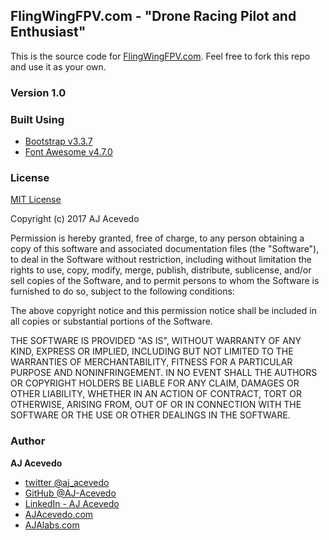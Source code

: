 ## FlingWingFPV.com - "Drone Racing Pilot and Enthusiast"

This is the source code for [FlingWingFPV.com](http://FlingWingFPV.com). Feel free to fork this repo and use it as your own.

### Version 1.0

### Built Using
- [Bootstrap v3.3.7](http://getbootstrap.com)
- [Font Awesome v4.7.0](http://fontawesome.io)

### License

[MIT License](https://opensource.org/licenses/MIT)

Copyright (c) 2017 AJ Acevedo

Permission is hereby granted, free of charge, to any person obtaining a copy of this software and associated documentation files (the "Software"), to deal in the Software without restriction, including without limitation the rights to use, copy, modify, merge, publish, distribute, sublicense, and/or sell copies of the Software, and to permit persons to whom the Software is furnished to do so, subject to the following conditions:

The above copyright notice and this permission notice shall be included in all copies or substantial portions of the Software.

THE SOFTWARE IS PROVIDED "AS IS", WITHOUT WARRANTY OF ANY KIND, EXPRESS OR IMPLIED, INCLUDING BUT NOT LIMITED TO THE WARRANTIES OF MERCHANTABILITY, FITNESS FOR A PARTICULAR PURPOSE AND NONINFRINGEMENT. IN NO EVENT SHALL THE AUTHORS OR COPYRIGHT HOLDERS BE LIABLE FOR ANY CLAIM, DAMAGES OR OTHER LIABILITY, WHETHER IN AN ACTION OF CONTRACT, TORT OR OTHERWISE, ARISING FROM, OUT OF OR IN CONNECTION WITH THE SOFTWARE OR THE USE OR OTHER DEALINGS IN THE SOFTWARE.


### Author

**AJ Acevedo**

- [twitter @aj_acevedo](https://twitter.com/aj_acevedo)
- [GitHub @AJ-Acevedo](https://github.com/AJ-Acevedo)
- [LinkedIn - AJ Acevedo](http://www.linkedin.com/in/acevedoaj)
- [AJAcevedo.com](http://AJAcevedo.com)
- [AJAlabs.com](http://AJAlabs.com)
